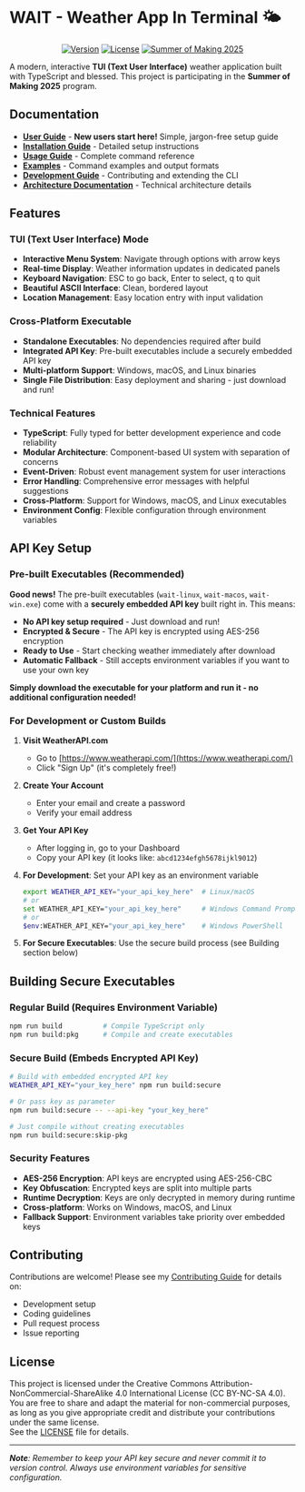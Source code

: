 # WAIT - Weather App In Terminal 🌤️

<div align="center">

[![Version](https://img.shields.io/badge/Version-1.0.0-blue.svg)](https://github.com/KaitoJD/wait/releases)
[![License](https://img.shields.io/badge/License-CC%20BY--NC--SA%204.0-green.svg)](./LICENSE)
[![Summer of Making 2025](https://img.shields.io/badge/Summer%20of%20Making-2025-ff6b35.svg)](https://summerofmaking.com/)

</div>

A modern, interactive **TUI (Text User Interface)** weather application built with TypeScript and blessed. This project is participating in the **Summer of Making 2025** program.

## Documentation

- **[User Guide](docs/USER_GUIDE.md)** - **New users start here!** Simple, jargon-free setup guide
- **[Installation Guide](docs/INSTALLATION.md)** - Detailed setup instructions
- **[Usage Guide](docs/USAGE.md)** - Complete command reference
- **[Examples](docs/EXAMPLES.md)** - Command examples and output formats
- **[Development Guide](docs/DEVELOPMENT.md)** - Contributing and extending the CLI
- **[Architecture Documentation](docs/ARCHITECTURE.md)** - Technical architecture details

## Features

### TUI (Text User Interface) Mode
- **Interactive Menu System**: Navigate through options with arrow keys
- **Real-time Display**: Weather information updates in dedicated panels  
- **Keyboard Navigation**: ESC to go back, Enter to select, q to quit
- **Beautiful ASCII Interface**: Clean, bordered layout
- **Location Management**: Easy location entry with input validation

### Cross-Platform Executable
- **Standalone Executables**: No dependencies required after build
- **Integrated API Key**: Pre-built executables include a securely embedded API key
- **Multi-platform Support**: Windows, macOS, and Linux binaries
- **Single File Distribution**: Easy deployment and sharing - just download and run!

### Technical Features
- **TypeScript**: Fully typed for better development experience and code reliability
- **Modular Architecture**: Component-based UI system with separation of concerns
- **Event-Driven**: Robust event management system for user interactions
- **Error Handling**: Comprehensive error messages with helpful suggestions
- **Cross-Platform**: Support for Windows, macOS, and Linux executables
- **Environment Config**: Flexible configuration through environment variables

## API Key Setup

### Pre-built Executables (Recommended)
**Good news!** The pre-built executables (`wait-linux`, `wait-macos`, `wait-win.exe`) come with a **securely embedded API key** built right in. This means:

- **No API key setup required** - Just download and run!
- **Encrypted & Secure** - The API key is encrypted using AES-256 encryption
- **Ready to Use** - Start checking weather immediately after download
- **Automatic Fallback** - Still accepts environment variables if you want to use your own key

**Simply download the executable for your platform and run it - no additional configuration needed!**

### For Development or Custom Builds

1. **Visit WeatherAPI.com**
   - Go to [https://www.weatherapi.com/](https://www.weatherapi.com/)
   - Click "Sign Up" (it's completely free!)

2. **Create Your Account**
   - Enter your email and create a password
   - Verify your email address

3. **Get Your API Key**
   - After logging in, go to your Dashboard
   - Copy your API key (it looks like: `abcd1234efgh5678ijkl9012`)

4. **For Development**: Set your API key as an environment variable
   ```bash
   export WEATHER_API_KEY="your_api_key_here"  # Linux/macOS
   # or
   set WEATHER_API_KEY="your_api_key_here"     # Windows Command Prompt
   # or
   $env:WEATHER_API_KEY="your_api_key_here"    # Windows PowerShell
   ```

5. **For Secure Executables**: Use the secure build process (see Building section below)

## Building Secure Executables

### Regular Build (Requires Environment Variable)
```bash
npm run build          # Compile TypeScript only
npm run build:pkg      # Compile and create executables
```

### Secure Build (Embeds Encrypted API Key)
```bash
# Build with embedded encrypted API key
WEATHER_API_KEY="your_key_here" npm run build:secure

# Or pass key as parameter
npm run build:secure -- --api-key "your_key_here"

# Just compile without creating executables
npm run build:secure:skip-pkg
```

### Security Features
- **AES-256 Encryption**: API keys are encrypted using AES-256-CBC
- **Key Obfuscation**: Encrypted keys are split into multiple parts
- **Runtime Decryption**: Keys are only decrypted in memory during runtime
- **Cross-platform**: Works on Windows, macOS, and Linux
- **Fallback Support**: Environment variables take priority over embedded keys

## Contributing

Contributions are welcome! Please see my [Contributing Guide](docs/CONTRIBUTING.md) for details on:
- Development setup
- Coding guidelines  
- Pull request process
- Issue reporting

## License

This project is licensed under the Creative Commons Attribution-NonCommercial-ShareAlike 4.0 International License (CC BY-NC-SA 4.0).  
You are free to share and adapt the material for non-commercial purposes, as long as you give appropriate credit and distribute your contributions under the same license.  
See the [LICENSE](./LICENSE) file for details.

---

_**Note**: Remember to keep your API key secure and never commit it to version control. Always use environment variables for sensitive configuration._